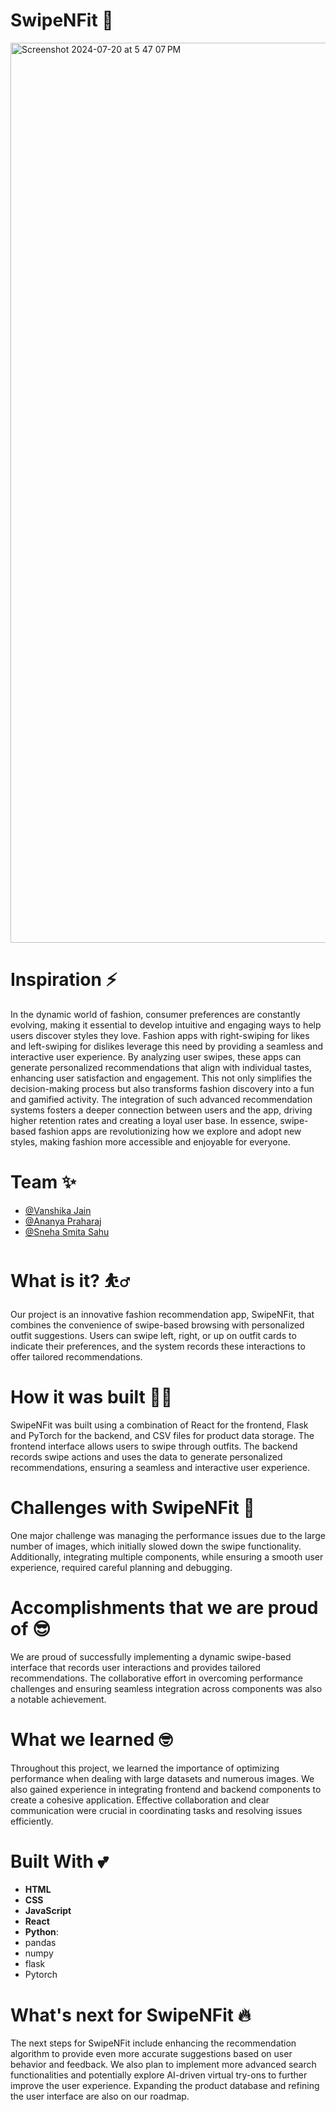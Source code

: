 # SwipeNFit 👗
<img width="1440" alt="Screenshot 2024-07-20 at 5 47 07 PM" src="https://github.com/user-attachments/assets/84bd4afe-e24c-4acb-a02c-c02e569bd046">

# Inspiration ⚡
In the dynamic world of fashion, consumer preferences are constantly evolving, making it essential to develop intuitive and engaging ways to help users discover styles they love. Fashion apps with right-swiping for likes and left-swiping for dislikes leverage this need by providing a seamless and interactive user experience. By analyzing user swipes, these apps can generate personalized recommendations that align with individual tastes, enhancing user satisfaction and engagement. This not only simplifies the decision-making process but also transforms fashion discovery into a fun and gamified activity. The integration of such advanced recommendation systems fosters a deeper connection between users and the app, driving higher retention rates and creating a loyal user base. In essence, swipe-based fashion apps are revolutionizing how we explore and adopt new styles, making fashion more accessible and enjoyable for everyone.

# Team ✨
- [@Vanshika Jain](https://github.com/26vanshika) 
- [@Ananya Praharaj](https://github.com/ananyapraharaj) 
- [@Sneha Smita Sahu](https://github.com/snehasmitasahu) 

# What is it? ⛹️‍♂️
Our project is an innovative fashion recommendation app, SwipeNFit, that combines the convenience of swipe-based browsing with personalized outfit suggestions. Users can swipe left, right, or up on outfit cards to indicate their preferences, and the system records these interactions to offer tailored recommendations.

# How it was built 👷‍♀️
SwipeNFit was built using a combination of React for the frontend, Flask and PyTorch for the backend, and CSV files for product data storage. The frontend interface allows users to swipe through outfits. The backend records swipe actions and uses the data to generate personalized recommendations, ensuring a seamless and interactive user experience.

# Challenges with SwipeNFit 🥺
One major challenge was managing the performance issues due to the large number of images, which initially slowed down the swipe functionality. Additionally, integrating multiple components, while ensuring a smooth user experience, required careful planning and debugging.

# Accomplishments that we are proud of 😎
We are proud of successfully implementing a dynamic swipe-based interface that records user interactions and provides tailored recommendations. The collaborative effort in overcoming performance challenges and ensuring seamless integration across components was also a notable achievement.

# What we learned 🤓
Throughout this project, we learned the importance of optimizing performance when dealing with large datasets and numerous images. We also gained experience in integrating frontend and backend components to create a cohesive application. Effective collaboration and clear communication were crucial in coordinating tasks and resolving issues efficiently.

# Built With 💕 
- **HTML**
- **CSS**
- **JavaScript**
- **React**
- **Python**:
- pandas
- numpy
- flask
- Pytorch

# What's next for SwipeNFit 🔥
The next steps for SwipeNFit include enhancing the recommendation algorithm to provide even more accurate suggestions based on user behavior and feedback. We also plan to implement more advanced search functionalities and potentially explore AI-driven virtual try-ons to further improve the user experience. Expanding the product database and refining the user interface are also on our roadmap.
